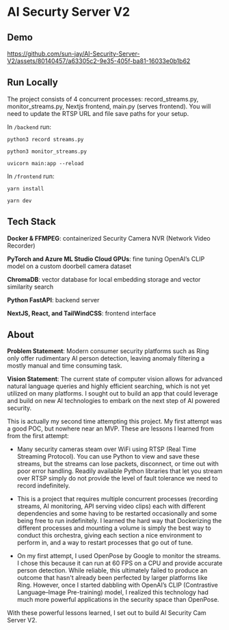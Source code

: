 # AI Securty Server V2
## Demo

https://github.com/sun-jay/AI-Security-Server-V2/assets/80140457/a63305c2-9e35-405f-ba81-16033e0b1b62



## Run Locally
The project consists of 4 concurrent processes: record_streams.py, monitor_streams.py, Nextjs frontend, main.py (serves frontend). You will need to update the RTSP URL and file save paths for your setup. 

In `/backend` run:

`python3 record streams.py`

 `python3 monitor_streams.py`
 
 `uvicorn main:app --reload`

In `/frontend` run:

`yarn install`

`yarn dev`
## Tech Stack

**Docker & FFMPEG**: containerized Security Camera NVR (Network Video Recorder)

**PyTorch and Azure ML Studio Cloud GPUs**: fine tuning OpenAI’s CLIP model on a custom doorbell camera dataset

**ChromaDB**: vector database for local embedding storage and vector similarity search

**Python FastAPI**: backend server

**NextJS, React, and TailWindCSS**: frontend interface


## About
**Problem Statement**: Modern consumer security platforms such as Ring only offer rudimentary AI person detection, leaving anomaly filtering a mostly manual and time consuming task.

**Vision Statement**: The current state of computer vision allows for advanced natural language queries and highly efficient searching, which is not yet utilized on many platforms. I sought out to build an app that could leverage and build on new AI technologies to embark on the next step of AI powered security.

  
  

This is actually my second time attempting this project. My first attempt was a good POC, but nowhere near an MVP. These are lessons I learned from from the first attempt:

  

-   Many security cameras steam over WiFi using RTSP (Real Time Streaming Protocol). You can use Python to view and save these streams, but the streams can lose packets, disconnect, or time out with poor error handling. Readily available Python libraries that let you stream over RTSP simply do not provide the level of fault tolerance we need to record indefinitely.
    
-   This is a project that requires multiple concurrent processes (recording streams, AI monitoring, API serving video clips) each with different dependencies and some having to be restarted occasionally and some being free to run indefinitely. I learned the hard way that Dockerizing the different processes and mounting a volume is simply the best way to conduct this orchestra, giving each section a nice environment to perform in, and a way to restart processes that go out of tune.
    
-   On my first attempt, I used OpenPose by Google to monitor the streams. I chose this because it can run at 60 FPS on a CPU and provide accurate person detection. While reliable, this ultimately failed to produce an outcome that hasn't already been perfected by larger platforms like Ring. However, once I started dabbling with OpenAI’s CLIP (Contrastive Language–Image Pre-training) model, I realized this technology had much more powerful applications in the security space than OpenPose.
    

  

With these powerful lessons learned, I set out to build AI Security Cam Server V2.

